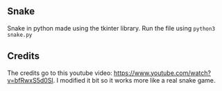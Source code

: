 ## Snake
Snake in python made using the tkinter library. Run the file using `python3 snake.py`


## Credits
The credits go to this youtube video: https://www.youtube.com/watch?v=bfRwxS5d0SI. I modified it bit so it works more like a real snake game.
